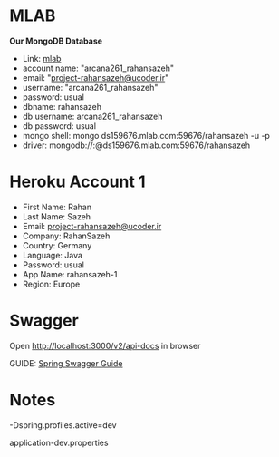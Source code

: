 MLAB
====

**Our MongoDB Database**

* Link: [mlab](https://mlab.com)
* account name: "arcana261_rahansazeh"
* email: "project-rahansazeh@ucoder.ir"
* username: "arcana261_rahansazeh"
* password: usual
* dbname: rahansazeh
* db username: arcana261_rahansazeh
* db password: usual
* mongo shell: mongo ds159676.mlab.com:59676/rahansazeh -u <dbuser> -p <dbpassword>
* driver: mongodb://<dbuser>:<dbpassword>@ds159676.mlab.com:59676/rahansazeh

Heroku Account 1
================

* First Name: Rahan
* Last Name: Sazeh
* Email: project-rahansazeh@ucoder.ir
* Company: RahanSazeh
* Country: Germany
* Language: Java
* Password: usual
* App Name: rahansazeh-1
* Region: Europe


Swagger
=======

Open [http://localhost:3000/v2/api-docs](http://localhost:3000/v2/api-docs)
in browser

GUIDE: [Spring Swagger Guide](https://springframework.guru/spring-boot-restful-api-documentation-with-swagger-2/)


Notes
=====

-Dspring.profiles.active=dev

application-dev.properties